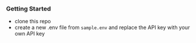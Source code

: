 ### Getting Started

- clone this repo
- create a new .env file from `sample.env` and replace the API key with your own API key
